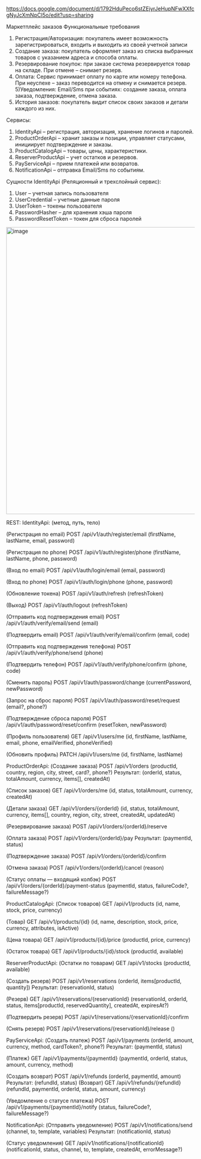 https://docs.google.com/document/d/1792HduPeco6stZEjyrJeHupNFwXXfcgNyJcXmNpCI5o/edit?usp=sharing


Маркетплейс заказов
Функциональные требования

1) Регистрация/Авторизация: покупатель имеет возможность зарегистрироваться, входить и выходить из  своей учетной записи
2) Создание заказа: покупатель оформляет заказ из списка выбранных товаров с указанием адреса и способа оплаты.
3) Резервирование покупок: при заказе система резервируется товар на складе. При отмене – снимает резерв.
4) Оплата: Сервис принимает оплату по карте или номеру телефона. При неуспехе – заказ переводится на отмену и снимается резерв.
5)Уведомления: Email/Sms при событиях: создание заказа, оплата заказа, подтверждение, отмена заказа.
6) История заказов: покупатель видит список своих заказов и детали каждого из них.

Сервисы:
1) IdentityApi – регистрация, авторизация, хранение логинов и паролей.
2) ProductOrderApi – хранит заказы и позиции, управляет статусами, инициирует подтверждение и заказы.
3) ProductCatalogApi – товары, цены, характеристики.
4) ReserverProductApi – учет остатков и резервов.
5) PayServiceApi – прием платежей или возвратов.
6) NotificationApi – отправка Email/Sms по событиям.




Cущности IdentityApi (Реляционный и трехслойный сервис):
1) User – учетная запись пользователя
2) UserCredential – учетные данные пароля
3) UserToken – токены пользователя
4) PasswordHasher – для хранения хэша пароля
5) PasswordResetToken – токен для сброса паролей


<img width="974" height="765" alt="image" src="https://github.com/user-attachments/assets/b545caf6-6c67-4692-b3b1-0747a46d93a8" />


REST:
IdentityApi:
(метод, путь, тело)

(Регистрация по email)
POST /api/v1/auth/register/email (firstName, lastName, email, password)

(Регистрация по phone)
POST /api/v1/auth/register/phone (firstName, lastName, phone, password)

(Вход по email)
POST /api/v1/auth/login/email (email, password)

(Вход по phone)
POST /api/v1/auth/login/phone (phone, password)

(Обновление токена)
POST /api/v1/auth/refresh (refreshToken)

(Выход)
POST /api/v1/auth/logout (refreshToken)

(Отправить код подтверждения email)
POST /api/v1/auth/verify/email/send (email)

(Подтвердить email)
POST /api/v1/auth/verify/email/confirm (email, code)


(Отправить код подтверждения телефона)
POST /api/v1/auth/verify/phone/send (phone)

(Подтвердить телефон)
POST /api/v1/auth/verify/phone/confirm (phone, code)

(Сменить пароль)
POST /api/v1/auth/password/change (currentPassword, newPassword)

(Запрос на сброс пароля)
POST /api/v1/auth/password/reset/request (email?, phone?)

(Подтверждение сброса пароля)
POST /api/v1/auth/password/reset/confirm (resetToken, newPassword)

(Профиль пользователя)
GET /api/v1/users/me (id, firstName, lastName, email, phone, emailVerified, phoneVerified)

(Обновить профиль)
PATCH /api/v1/users/me (id, firstName, lastName)

ProductOrderApi:
(Создание заказа)
POST /api/v1/orders (productId, country, region, city, street, card?, phone?)
Результат: (orderId, status, totalAmount, currency, items[], createdAt)

(Список заказов)
GET /api/v1/orders/me (id, status, totalAmount, currency, createdAt)

(Детали заказа)
GET /api/v1/orders/{orderId} (id, status, totalAmount, currency, items[], country, region, city, street, createdAt, updatedAt)

(Резервирование заказа)
POST /api/v1/orders/{orderId}/reserve

(Оплата заказа)
POST /api/v1/orders/{orderId}/pay
Результат: (paymentId, status)

(Подтверждение заказа)
POST /api/v1/orders/{orderId}/confirm

(Отмена заказа)
POST /api/v1/orders/{orderId}/cancel (reason)

(Статус оплаты — входящий колбэк)
POST /api/v1/orders/{orderId}/payment-status (paymentId, status, failureCode?, failureMessage?)

ProductCatalogApi:
(Список товаров)
GET /api/v1/products (id, name, stock, price, currency)

(Товар)
GET /api/v1/products/{id} (id, name, description, stock, price, currency, attributes, isActive)

(Цена товара)
GET /api/v1/products/{id}/price (productId, price, currency)

(Остаток товара)
GET /api/v1/products/{id}/stock (productId, available)

ReserverProductApi:
(Остатки по товарам)
GET /api/v1/stocks (productId, available)

(Создать резерв)
POST /api/v1/reservations (orderId, items[productId, quantity])
Результат: (reservationId, status)

(Резерв)
GET /api/v1/reservations/{reservationId} (reservationId, orderId, status, items[productId, reservedQuantity], createdAt, expiresAt?)

(Подтвердить резерв)
POST /api/v1/reservations/{reservationId}/confirm

(Снять резерв)
POST /api/v1/reservations/{reservationId}/release ()

PayServiceApi:
(Создать платеж)
POST /api/v1/payments (orderId, amount, currency, method, cardToken?, phone?)
Результат: (paymentId, status)

(Платеж)
GET /api/v1/payments/{paymentId} (paymentId, orderId, status, amount, currency, method)

(Создать возврат)
POST /api/v1/refunds (orderId, paymentId, amount)
Результат: (refundId, status)
(Возврат)
GET /api/v1/refunds/{refundId} (refundId, paymentId, orderId, status, amount, currency)

(Уведомление о статусе платежа)
POST /api/v1/payments/{paymentId}/notify (status, failureCode?, failureMessage?)

NotificationApi:
(Отправить уведомление)
POST /api/v1/notifications/send (channel, to, template, variables)
Результат: (notificationId, status)

(Статус уведомления)
GET /api/v1/notifications/{notificationId} (notificationId, status, channel, to, template, createdAt, errorMessage?)


